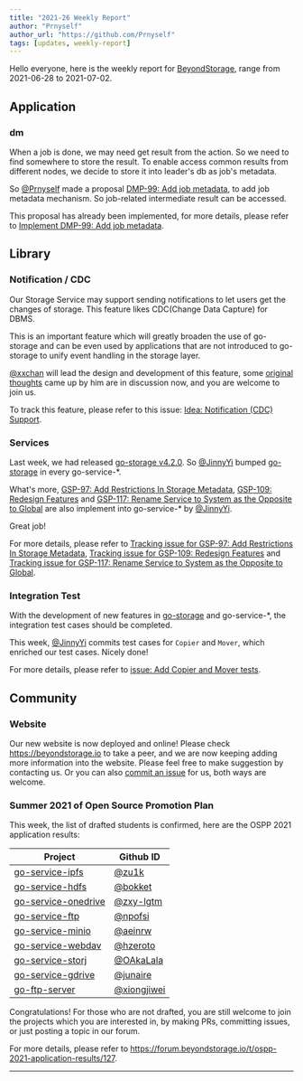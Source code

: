 ```yaml
---
title: "2021-26 Weekly Report"
author: "Prnyself"
author_url: "https://github.com/Prnyself"
tags: [updates, weekly-report]
---
```


Hello everyone, here is the weekly report for [BeyondStorage], range from 2021-06-28 to 2021-07-02.

## Application

### dm

When a job is done, we may need get result from the action. So we need to find somewhere to store the result.
To enable access common results from different nodes, we decide to store it into leader's db as job's metadata.

So [@Prnyself] made a proposal [DMP-99: Add job metadata](https://github.com/beyondstorage/dm/pull/99),
to add job metadata mechanism. So job-related intermediate result can be accessed.

This proposal has already been implemented, for more details, please refer to
[Implement DMP-99: Add job metadata](https://github.com/beyondstorage/dm/pull/104).

## Library

### Notification / CDC

Our Storage Service may support sending notifications to let users get the changes of storage.
This feature likes CDC(Change Data Capture) for DBMS.

This is an important feature which will greatly broaden the use of go-storage 
and can be even used by applications that are not introduced to go-storage to unify event handling in the storage layer.

[@xxchan] will lead the design and development of this feature, 
some [original thoughts](https://github.com/beyondstorage/specs/issues/65#issuecomment-871201444) 
came up by him are in discussion now, and you are welcome to join us. 

To track this feature, please refer
to this issue: [Idea: Notification (CDC) Support](https://github.com/beyondstorage/specs/issues/65).

### Services

Last week, we had released [go-storage v4.2.0](https://github.com/beyondstorage/go-storage/releases/tag/v4.2.0).
So [@JinnyYi] bumped [go-storage] in every go-service-*.

What's more, [GSP-97: Add Restrictions In Storage Metadata](https://github.com/beyondstorage/specs/pull/97), 
[GSP-109: Redesign Features](https://github.com/beyondstorage/specs/pull/109) and 
[GSP-117: Rename Service to System as the Opposite to Global](https://github.com/beyondstorage/specs/pull/117) 
are also implement into go-service-* by [@JinnyYi].

Great job!

For more details, please refer
to [Tracking issue for GSP-97: Add Restrictions In Storage Metadata](https://github.com/beyondstorage/go-storage/issues/599),
[Tracking issue for GSP-109: Redesign Features](https://github.com/beyondstorage/go-storage/issues/603) and
[Tracking issue for GSP-117: Rename Service to System as the Opposite to Global](https://github.com/beyondstorage/go-storage/issues/604).

### Integration Test

With the development of new features in [go-storage] and go-service-*, the integration test cases should be completed.

This week, [@JinnyYi] commits test cases for `Copier` and `Mover`, which enriched our test cases. Nicely done!

For more details, please refer to [issue: Add Copier and Mover tests](https://github.com/beyondstorage/go-integration-test/issues/26).

## Community

### Website

Our new website is now deployed and online! Please check <https://beyondstorage.io> to take a peer, 
and we are now keeping adding more information into the website. Please feel free to make suggestion by contacting us.
Or you can also [commit an issue](https://github.com/beyondstorage/site/issues) for us, both ways are welcome.

### Summer 2021 of Open Source Promotion Plan

This week, the list of drafted students is confirmed, here are the OSPP 2021 application results:

| Project | Github ID |
| - | - |
| [go-service-ipfs](https://github.com/beyondstorage/go-service-ipfs) | [@zu1k](https://github.com/zu1k) |
| [go-service-hdfs](https://github.com/beyondstorage/go-service-hdfs) | [@bokket](https://github.com/bokket) |
| [go-service-onedrive](https://github.com/beyondstorage/go-service-onedrive) | [@zxy-lgtm](https://github.com/zxy-lgtm) |
| [go-service-ftp](https://github.com/beyondstorage/go-service-ftp) | [@npofsi](https://github.com/npofsi) |
| [go-service-minio](https://github.com/beyondstorage/go-service-minio) | [@aeinrw](https://github.com/aeinrw) |
| [go-service-webdav](https://github.com/beyondstorage/go-service-webdav) | [@hzeroto](https://github.com/hzeroto) |
| [go-service-storj](https://github.com/beyondstorage/go-service-storj) | [@OAkaLala](https://github.com/OAkaLala) |
| [go-service-gdrive](https://github.com/beyondstorage/go-service-gdrive) | [@junaire](https://github.com/junaire) |
| [go-ftp-server](https://github.com/beyondstorage/go-ftp-server) | [@xiongjiwei](https://github.com/xiongjiwei) |

Congratulations! For those who are not drafted, you are still welcome to join the projects which you are interested in, 
by making PRs, committing issues, or just posting a topic in our forum.

For more details, please refer to <https://forum.beyondstorage.io/t/ospp-2021-application-results/127>.

---

[BeyondStorage]: https://beyondstorage.io

[go-storage]: https://github.com/beyondstorage/go-storage

[@JinnyYi]: https://github.com/JinnyYi

[@Prnyself]: https://github.com/Prnyself

[@Xuanwo]: https://github.com/Xuanwo

[@xxchan]: https://github.com/xxchan